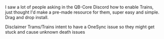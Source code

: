 I saw a lot of people asking in the QB-Core Discord how to enable Trains, just thought I'd make a pre-made resource for them, super easy and simple. Drag and drop install.

Disclaimer Trams/Trains intent to have a OneSync issue so they might get stuck and cause unknown death issues
